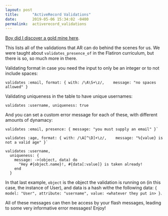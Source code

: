 ```yaml
---
layout: post
title:      "ActiveRecord Validations"
date:       2019-05-06 15:34:02 -0400
permalink:  activerecord_validations
---
```



[Boy did I discover a gold mine here](https://guides.rubyonrails.org/active_record_validations.html).

This lists all of the validations that AR can do behind the scenes for us. We were taught about `validates_presence_of` in the Flatiron curriculum, but there is so, so much more in there.

Validating format in case you need the input to only be an integer or to not include spaces:

```
validates :email, format: { with: /\A\S+\z/,    message: "no spaces allowed" }
```

Validating uniqueness in the table to have unique usernames:

```
validates :username, uniqueness: true
```

And you can set a custom error message for each of these, with different amounts of dynamacy:

```
validates :email, presence: { message: "you must supply an email" }`

validates :age, format: { with: /\A[^\D]+\z/,    message: "%{value} is not a valid age" }`

validates :username,
  uniqueness: {
    message: ->(object, data) do
      "Hey #{object.name}!, #{data[:value]} is taken already!
    end
  }
```

In that last example, `object` is the object the validation is running on (in this case, the instance of User), and data is a hash withe the following data: `{ model: "User", attribute: "username", value: <whatever they put in> }`.

All of these messages can then be access by your flash messages, leading to some very informative error messages! Enjoy!
